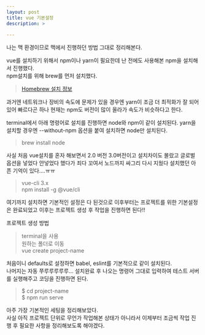 ```yaml
---
layout: post
title: vue 기본설정
description: >
    
---
```


나는 맥 환경이므로 맥에서 진행하던 방법 그대로 정리해본다.

vue를 설치하기 위해서 npm이나 yarn이 필요한데 난 전에도 사용해본 npm을 설치해서 진행했다.   
npm설치를 위해 brew를 먼저 설치했다.

> [Homebrew 설치 정보](https://brew.sh/index_ko)   

과거엔 네트워크나 장비의 속도에 문제가 있을 경우엔 yarn이 조금 더 최적화가 잘 되어있어 빠르다곤 하나 현재는 npm도 버전이 많이 올라가 속도가 비슷하다고 한다.   


terminal에서 아래 명령어로 설치를 진행하면 node와 npm이 같이 설치된다.
yarn을 설치할 경우엔 --without-npm 옵션을 붙여 설치하면 node만 설치된다.
> brew install node   

사실 처음 vue설치를 혼자 해보면서 2.0 버전 3.0버전이고 설치차이도 몰랐고 글로벌 옵션을 넣었다 안넣었다 했다가 죄다 꼬여서 노드까지 싸그리 다시 지웠다 설치했던 아픈 기억이 있다....ㅠㅠ

> vue-cli 3.x   
> npm install -g @vue/cli   

여기까지 설치하면 기본적인 설정은 다 된것으로 이후부터는 프로젝트를 위한 기본설정은 완료되었고 이후는 프로젝트 생성 후 작업을 진행하면 된다!!    



프로젝트 생성 방법   
> terminal을 사용   
> 원하는 폴더로 이동   
> vue create project-name

처음이니 defaults로 설정하면 babel, eslint를 기본적으로 같이 설치된다.   
나머지는 자동 쭈루루루루루...
설치완료 후 나오는 명령어 그대로 입력하여 테스트 서버를 실행해주고 코딩을 진행하면 된다.

> $ cd project-name   
> $ npm run serve



아주 가장 기본적인 세팅을 정리해보았다.  
사실 아직 프로젝트 단위로 무언가 작업해본 상태가 아니라서 이제부터 조금씩 작업 진행 후 필요한 사항을 정리해보도록 해야겠다.